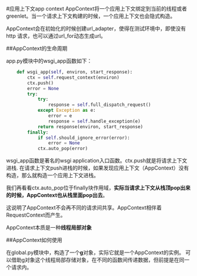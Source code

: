 #应用上下文app context
AppContext将一个应用上下文绑定到当前的线程或者greenlet。当一个请求上下文构建的时候，一个应用上下文也会隐式构造。

AppContext会在初始化的时候创建url_adapter，使得在测试环境中，即使没有http 请求，也可以通过url_for动态生成url。

##AppContext的生命周期


app.py模块中的wsgi_app函数如下：

```python
	def wsgi_app(self, environ, start_response):
        ctx = self.request_context(environ)
        ctx.push()
        error = None
        try:
            try:
                response = self.full_dispatch_request()
            except Exception as e:
                error = e
                response = self.handle_exception(e)
            return response(environ, start_response)
        finally:
            if self.should_ignore_error(error):
                error = None
            ctx.auto_pop(error)

```

wsgi_app函数是著名的wsgi application入口函数。ctx.push就是将请求上下文进栈.
在请求上下文push进栈的时候，如果发现应用上下文（AppContext）没有构造，那么就构造一个应用上下文进栈。

我们再看看ctx.auto_pop位于finally块作用域，**实际当请求上下文从栈顶pop出来的时候，AppContext也从栈里面pop出去**。


这说明了AppContext不会再不同的请求间共享。AppContext相伴着RequestContext而产生。

AppContext本质是一种**线程局部对象**

##AppContext如何使用

在global.py模块中，构造了一个**g**对象，实际它就是一个AppContext的实例。 可以借助g对象这个线程局部存储对象，在不同的函数间传递数据，但前提是在同一个请求内。